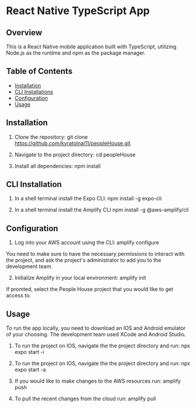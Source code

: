 # React Native TypeScript App

## Overview

This is a React Native mobile application built with TypeScript, utilizing Node.js as the runtime and npm as the package manager.

## Table of Contents

- [Installation](#installation)
- [CLI Installations](#cli-installations)
- [Configuration](#configuration)
- [Usage](#usage)

## Installation

1. Clone the repository:
   git clone https://github.com/kyratolnai11/peopleHouse.git

2. Navigate to the project directory:
   cd peopleHouse

3. Install all dependencies:
   npm install

## CLI Installation

1. In a shell terminal install the Expo CLI:
   npm install -g expo-cli

2. In a shell terminal install the Amplify CLI
   npm install -g @aws-amplify/cli

## Configuration

1. Log into your AWS account using the CLI:
   amplify configure

You need to make sure to have the necessary permissions to interact with the project, and ask the project's administrator to add you to the development team.

2. Initialize Amplify in your local environment:
   amplify init

If promted, select the People House project that you would like to get access to.

## Usage

To run the app locally, you need to download an IOS and Android emulator of your choosing. The development team used XCode and Android Studio.

1. To run the project on IOS, navigate the the project directory and run:
   npx expo start -i

2. To run the project on IOS, navigate the the project directory and run:
   npx expo start -a

3. If you would like to make changes to the AWS resources run:
   amplify push

4. To pull the recent changes from the cloud run:
   amplify pull

